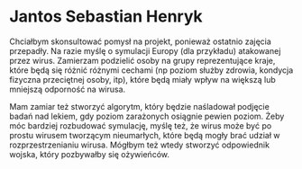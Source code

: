 # Jantos Sebastian Henryk 

Chciałbym skonsultować pomysł na projekt, ponieważ ostatnio zajęcia przepadły. Na razie myślę o symulacji Europy (dla przykładu) atakowanej przez wirus. Zamierzam podzielić osoby na grupy reprezentujące kraje, które będą się różnić różnymi cechami (np poziom służby zdrowia, kondycja fizyczna przeciętnej osoby, itp), które będą miały wpływ na większą lub mniejszą odporność na wirusa. 

Mam zamiar też stworzyć algorytm, który będzie naśladował podjęcie badań nad lekiem, gdy poziom zarażonych osiągnie pewien poziom. Żeby móc bardziej rozbudować symulację, myślę też, że wirus może być po prostu wirusem tworzącym nieumarłych, które będą mogły brać udział w rozprzestrzenianiu wirusa. Mógłbym też wtedy stworzyć odpowiednik wojska, który pozbywałby się ożywieńców.
